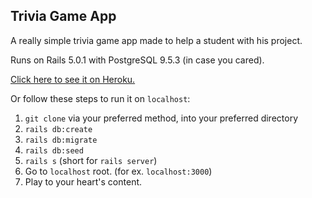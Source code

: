 ## Trivia Game App

A really simple trivia game app made to help a student with his project.

Runs on Rails 5.0.1 with PostgreSQL 9.5.3 (in case you cared).

[Click here to see it on Heroku.](https://www.andy-trivia.herokuapp.com)

Or follow these steps to run it on `localhost`:

1. `git clone` via your preferred method, into your preferred directory
2. `rails db:create`
3. `rails db:migrate`
4. `rails db:seed`
5. `rails s` (short for `rails server`)
6. Go to `localhost` root. (for ex. `localhost:3000`)
7. Play to your heart's content.


